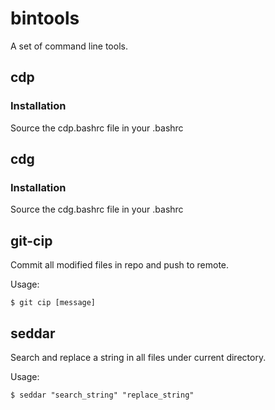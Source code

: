 # bintools

A set of command line tools.

## cdp

### Installation

Source the cdp.bashrc file in your .bashrc

## cdg

### Installation

Source the cdg.bashrc file in your .bashrc

## git-cip

Commit all modified files in repo and push to remote.

Usage:

    $ git cip [message]

## seddar

Search and replace a string in all files under current directory.

Usage:

    $ seddar "search_string" "replace_string"
